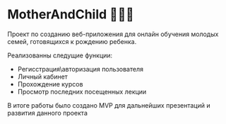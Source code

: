 # MotherAndChild 👨‍👩‍👦
Проект по созданию веб-приложения для онлайн обучения молодых семей, готовящихся к рождению ребенка.

Реализованны следущие функции:
- Регисстрация\авторизация пользователя
- Личный кабинет
- Прохождение курсов
- Просмотр последних посещенных лекции

В итоге работы было создано MVP для дальнейших презентаций и развития данного проекта
